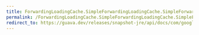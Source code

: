 ```yaml
---
title: ForwardingLoadingCache.SimpleForwardingLoadingCache.SimpleForwardingLoadingCache
permalink: /ForwardingLoadingCache.SimpleForwardingLoadingCache.SimpleForwardingLoadingCache/
redirect_to: https://guava.dev/releases/snapshot-jre/api/docs/com/google/common/cache/ForwardingLoadingCache.SimpleForwardingLoadingCache.html#SimpleForwardingLoadingCache-com.google.common.cache.LoadingCache-
---
```

